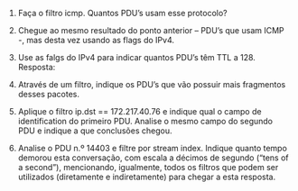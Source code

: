 1. Faça o filtro icmp. Quantos PDU’s usam esse protocolo?


2. Chegue ao mesmo resultado do ponto anterior – PDU’s que usam ICMP -, mas desta vez usando as flags do IPv4. 



3. Use as falgs do IPv4 para indicar quantos PDU’s têm TTL a 128. Resposta: 



4. Através de um filtro, indique os PDU’s que vão possuir mais fragmentos desses pacotes. 



5. Aplique o filtro ip.dst == 172.217.40.76 e indique qual o campo de identification do primeiro PDU. Analise o mesmo campo do segundo PDU e indique a que conclusões chegou. 




6. Analise o PDU n.º 14403 e filtre por stream index. Indique quanto tempo demorou esta conversação, com escala a décimos de segundo (“tens of a second”), mencionando, igualmente, todos os filtros que podem ser utilizados (diretamente e indiretamente) para chegar a esta resposta.